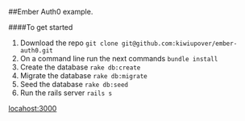 ##Ember Auth0 example.

####To get started
1. Download the repo `git clone git@github.com:kiwiupover/ember-auth0.git`
2. On a command line run the next commands `bundle install`
3. Create the database `rake db:create`
4. Migrate the database `rake db:migrate`
5. Seed the database `rake db:seed`
6. Run the rails server `rails s`

[locahost:3000](http://localhost:3000)
